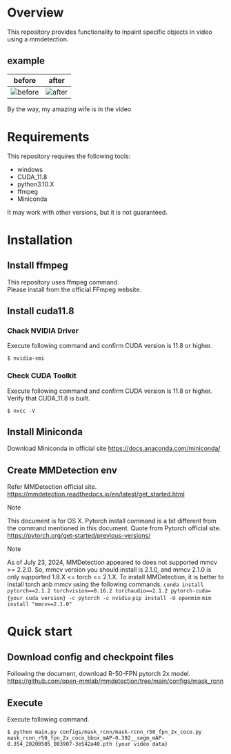# Overview
This repository provides functionality to inpaint specific objects in video using a mmdetection.

## example

before|after
---|---
![before](before.gif "before")|![after](after.gif "after")|

By the way, my amazing wife is in the video

# Requirements
This repository requires the following tools:
- windows
- CUDA_11.8
- python3.10.X
- ffmpeg
- Miniconda

It may work with other versions, but it is not guaranteed.

# Installation
## Install ffmpeg
This repository uses ffmpeg command.  
Please install from the official FFmpeg website.  

## Install cuda11.8
### Chack NVIDIA Driver

Execute following command and confirm CUDA version is 11.8 or higher.
```
$ nvidia-smi
```

### Check CUDA Toolkit
Execute following command and confirm CUDA version is 11.8 or higher.  
Verify that CUDA_11.8 is built.
```
$ nvcc -V
```

## Install Miniconda
Download Miniconda in official site
https://docs.anaconda.com/miniconda/

## Create MMDetection env
Refer MMDetection official site.
https://mmdetection.readthedocs.io/en/latest/get_started.html

> [!NOTE]
> This document is for OS X.
> Pytorch install command is a bit different from the command mentioned in this document.
> Quote from Pytorch official site.
> https://pytorch.org/get-started/previous-versions/

> [!NOTE]
> As of July 23, 2024, MMDetection appeared to does not supported mmcv >= 2.2.0.
> So, mmcv version you should install is 2.1.0, and mmcv 2.1.0 is only supported 1.8.X <= torch <= 2.1.X.
> To install MMDetection, it is better to install torch anb mmcv using the following commands.
> `conda install pytorch==2.1.2 torchvision==0.16.2 torchaudio==2.1.2 pytorch-cuda={your cuda version} -c pytorch -c nvidia`
> `pip install -U openmim`
> `mim install "mmcv==2.1.0"`

# Quick start
## Download config and checkpoint files
Following the document, download R-50-FPN pytorch 2x model.
https://github.com/open-mmlab/mmdetection/tree/main/configs/mask_rcnn

## Execute
Execute following command.
```
$ python main.py configs/mask_rcnn/mask-rcnn_r50_fpn_2x_coco.py mask_rcnn_r50_fpn_2x_coco_bbox_mAP-0.392__segm_mAP-0.354_20200505_003907-3e542a40.pth {your video data}
```
